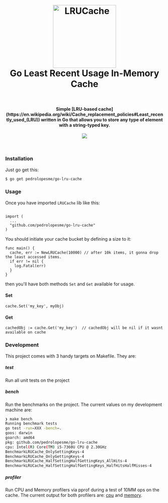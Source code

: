 <h1 align="center">
  <br>
  <img src="https://upload.wikimedia.org/wikipedia/commons/thumb/d/df/Go_gopher_app_engine_color.jpg/800px-Go_gopher_app_engine_color.jpg" alt="LRUCache" width="200">
  <br>
  Go Least Recent Usage In-Memory Cache
  <br>
  <br>
</h1>

<h4 align="center"> Simple [LRU-based cache](https://en.wikipedia.org/wiki/Cache_replacement_policies#Least_recently_used_(LRU)) written in Go that allows you to store any type of element with a string-typed key. </h4>

<p align="center">
  <a href="https://goreportcard.com/report/github.com/pedrolopesme/go-lru-cache"> <img src="https://goreportcard.com/badge/github.com/pedrolopesme/go-lru-cache" /></a>
</p>
<br>
 

### Installation

Just go get this:

```bash
$ go get pedrolopesme/go-lru-cache
```

### Usage

Once you have imported `LRUCache` lib like this:

```golang

import (
  ...
  "github.com/pedrolopesme/go-lru-cache"
)
```

You should initiate your cache bucket by defining a size to it:

```golang
func main() {
  cache, err := NewLRUCache(10000) // after 10k items, it gonna drop the least accessed items.  
  if err != nil {
    log.Fatal(err)
  }
}
```

then you'll have both methods `Set` and `Get` available for usage.

#### Set 
```golang
cache.Set('my_key', myObj)
```

#### Get 
```golang
cachedObj := cache.Get('my_key')  // cachedObj will be nil if it wasnt available on cache
```


### Development

This project comes with 3 handy targets on Makefile. They are:


##### test

Run all unit tests on the project


##### bench

Run the benchmarks on the project. The current values on my development machine are:

```bash
❯ make bench
Running benchmark tests
go test -run=XXX -bench=.
goos: darwin
goarch: amd64
pkg: github.com/pedrolopesme/go-lru-cache
cpu: Intel(R) Core(TM) i5-7360U CPU @ 2.30GHz
BenchmarkLRUCache_OnlySettingKeys-4                                 	 2930050	       403.8 ns/op
BenchmarkLRUCache_OnlyGettingKeys-4                                 	 9111232	       132.6 ns/op
BenchmarkLRUCache_HalfSettingHalfGettingKeys_AllHits-4              	 3460792	       334.7 ns/op
BenchmarkLRUCache_HalfSettingHalfGettingKeys_HalfHitsHalfMisses-4   	 4097424	       292.9 ns/op
```

##### profiler

Run CPU and Memory profilers via pprof during a test of 10MM ops on the cache. The current output for both profilers are: [cpu](docs/cpu-profile.pdf) and [memory](docs/mem-profile.pdf). 

